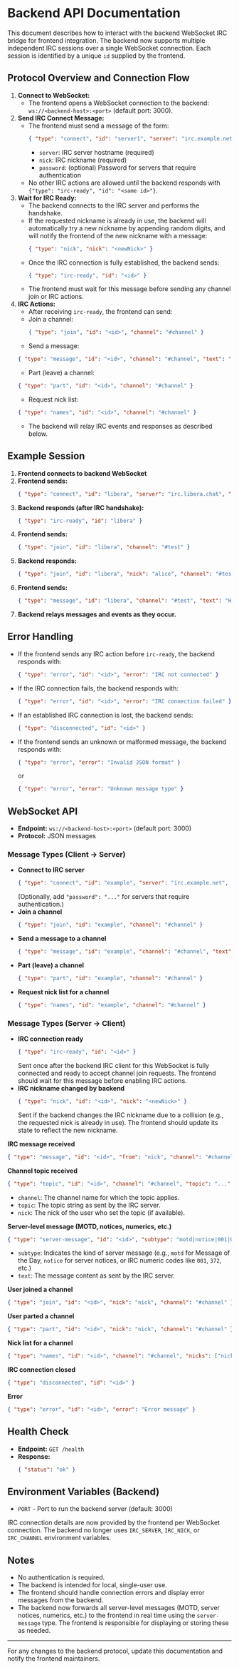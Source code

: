 
# Backend API Documentation

This document describes how to interact with the backend WebSocket IRC bridge for frontend integration. The backend now supports multiple independent IRC sessions over a single WebSocket connection. Each session is identified by a unique `id` supplied by the frontend.


## Protocol Overview and Connection Flow

1. **Connect to WebSocket:**
   - The frontend opens a WebSocket connection to the backend: `ws://<backend-host>:<port>` (default port: 3000).
2. **Send IRC Connect Message:**
   - The frontend must send a message of the form:
     ```json
     { "type": "connect", "id": "server1", "server": "irc.example.net", "nick": "myNick" }
     ```
     - `server`: IRC server hostname (required)
     - `nick`: IRC nickname (required)
     - `password`: (optional) Password for servers that require authentication
   - No other IRC actions are allowed until the backend responds with `{"type": "irc-ready", "id": "<same id>"}`.
3. **Wait for IRC Ready:**
   - The backend connects to the IRC server and performs the handshake.
   - If the requested nickname is already in use, the backend will automatically try a new nickname by appending random digits, and will notify the frontend of the new nickname with a message:
     ```json
     { "type": "nick", "nick": "<newNick>" }
     ```
   - Once the IRC connection is fully established, the backend sends:
     ```json
     { "type": "irc-ready", "id": "<id>" }
     ```
   - The frontend must wait for this message before sending any channel join or IRC actions.
4. **IRC Actions:**
   - After receiving `irc-ready`, the frontend can send:
    - Join a channel:
      ```json
      { "type": "join", "id": "<id>", "channel": "#channel" }
      ```
     - Send a message:
      ```json
      { "type": "message", "id": "<id>", "channel": "#channel", "text": "Hello world" }
      ```
     - Part (leave) a channel:
      ```json
      { "type": "part", "id": "<id>", "channel": "#channel" }
      ```
     - Request nick list:
      ```json
      { "type": "names", "id": "<id>", "channel": "#channel" }
      ```
   - The backend will relay IRC events and responses as described below.

## Example Session

1. **Frontend connects to backend WebSocket**
2. **Frontend sends:**
   ```json
   { "type": "connect", "id": "libera", "server": "irc.libera.chat", "nick": "alice" }
   ```
3. **Backend responds (after IRC handshake):**
   ```json
   { "type": "irc-ready", "id": "libera" }
   ```
4. **Frontend sends:**
   ```json
   { "type": "join", "id": "libera", "channel": "#test" }
   ```
5. **Backend responds:**
   ```json
   { "type": "join", "id": "libera", "nick": "alice", "channel": "#test" }
   ```
6. **Frontend sends:**
   ```json
   { "type": "message", "id": "libera", "channel": "#test", "text": "Hello IRC!" }
   ```
7. **Backend relays messages and events as they occur.**

## Error Handling

- If the frontend sends any IRC action before `irc-ready`, the backend responds with:
  ```json
  { "type": "error", "id": "<id>", "error": "IRC not connected" }
  ```
- If the IRC connection fails, the backend responds with:
  ```json
  { "type": "error", "id": "<id>", "error": "IRC connection failed" }
  ```
- If an established IRC connection is lost, the backend sends:
  ```json
  { "type": "disconnected", "id": "<id>" }
  ```
- If the frontend sends an unknown or malformed message, the backend responds with:
  ```json
  { "type": "error", "error": "Invalid JSON format" }
  ```
  or
  ```json
  { "type": "error", "error": "Unknown message type" }
  ```

## WebSocket API

- **Endpoint:** `ws://<backend-host>:<port>` (default port: 3000)
- **Protocol:** JSON messages

### Message Types (Client → Server)

- **Connect to IRC server**
  ```json
  { "type": "connect", "id": "example", "server": "irc.example.net", "nick": "myNick" }
  ```
  (Optionally, add `"password": "..."` for servers that require authentication.)
- **Join a channel**
  ```json
  { "type": "join", "id": "example", "channel": "#channel" }
  ```
- **Send a message to a channel**
  ```json
  { "type": "message", "id": "example", "channel": "#channel", "text": "Hello world" }
  ```
- **Part (leave) a channel**
  ```json
  { "type": "part", "id": "example", "channel": "#channel" }
  ```
- **Request nick list for a channel**
  ```json
  { "type": "names", "id": "example", "channel": "#channel" }
  ```






### Message Types (Server → Client)

- **IRC connection ready**
  ```json
  { "type": "irc-ready", "id": "<id>" }
  ```
  Sent once after the backend IRC client for this WebSocket is fully connected and ready to accept channel join requests. The frontend should wait for this message before enabling IRC actions.
- **IRC nickname changed by backend**
  ```json
  { "type": "nick", "id": "<id>", "nick": "<newNick>" }
  ```
  Sent if the backend changes the IRC nickname due to a collision (e.g., the requested nick is already in use). The frontend should update its state to reflect the new nickname.


**IRC message received**
  ```json
  { "type": "message", "id": "<id>", "from": "nick", "channel": "#channel", "text": "Hello" }
  ```

**Channel topic received**
  ```json
  { "type": "topic", "id": "<id>", "channel": "#channel", "topic": "...", "nick": "nick" }
  ```
  - `channel`: The channel name for which the topic applies.
  - `topic`: The topic string as sent by the IRC server.
  - `nick`: The nick of the user who set the topic (if available).

**Server-level message (MOTD, notices, numerics, etc.)**
  ```json
  { "type": "server-message", "id": "<id>", "subtype": "motd|notice|001|002|...", "text": "..." }
  ```
  - `subtype`: Indicates the kind of server message (e.g., `motd` for Message of the Day, `notice` for server notices, or IRC numeric codes like `001`, `372`, etc.)
  - `text`: The message content as sent by the IRC server.

**User joined a channel**
  ```json
  { "type": "join", "id": "<id>", "nick": "nick", "channel": "#channel" }
  ```
**User parted a channel**
  ```json
  { "type": "part", "id": "<id>", "nick": "nick", "channel": "#channel" }
  ```
**Nick list for a channel**
  ```json
  { "type": "names", "id": "<id>", "channel": "#channel", "nicks": ["nick1", "nick2", "nick3"] }
  ```
**IRC connection closed**
  ```json
  { "type": "disconnected", "id": "<id>" }
  ```
**Error**
  ```json
  { "type": "error", "id": "<id>", "error": "Error message" }
  ```

## Health Check

- **Endpoint:** `GET /health`
- **Response:**
  ```json
  { "status": "ok" }
  ```



## Environment Variables (Backend)

- `PORT` - Port to run the backend server (default: 3000)

IRC connection details are now provided by the frontend per WebSocket connection. The backend no longer uses `IRC_SERVER`, `IRC_NICK`, or `IRC_CHANNEL` environment variables.

## Notes

- No authentication is required.
- The backend is intended for local, single-user use.
- The frontend should handle connection errors and display error messages from the backend.
- The backend now forwards all server-level messages (MOTD, server notices, numerics, etc.) to the frontend in real time using the `server-message` type. The frontend is responsible for displaying or storing these as needed.

---

For any changes to the backend protocol, update this documentation and notify the frontend maintainers.
